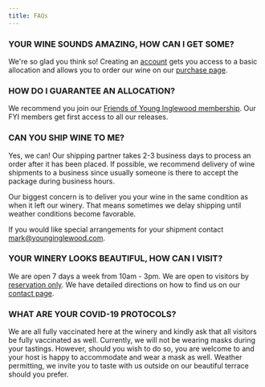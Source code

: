 ```yaml
---
title: FAQs
---
```

### YOUR WINE SOUNDS AMAZING, HOW CAN I GET SOME?

We're so glad you think so! Creating an [](https://young-inglewood.vercel.app/profile/create-account)[account](https://young-inglewood.vercel.app/profile/create-account) gets you access to a basic allocation and allows you to order our wine on our [purchase page](https://young-inglewood.vercel.app/collection/all).                

### HOW DO I GUARANTEE AN ALLOCATION?

We recommend you join our [Friends of Young Inglewood membership](https://young-inglewood.vercel.app/membership). Our FYI members get first access to all our releases.

### CAN YOU SHIP WINE TO ME?

Yes, we can! Our shipping partner takes 2-3 business days to process an order after it has been placed. If possible, we recommend delivery of wine shipments to a business since usually someone is there to accept the package during business hours.

Our biggest concern is to deliver you your wine in the same condition as when it left our winery. That means sometimes we delay shipping until weather conditions become favorable.

If you would like special arrangements for your shipment contact [mark@younginglewood.com](mailto:mark@younginglewood.com).

### YOUR WINERY LOOKS BEAUTIFUL, HOW CAN I VISIT?

We are open 7 days a week from 10am - 3pm.
We are open to visitors by [reservation only](https://www.exploretock.com/younginglewood).
We have detailed directions on how to find us on our [contact page](https://young-inglewood.vercel.app/contact).

### WHAT ARE YOUR COVID-19 PROTOCOLS?

We are all fully vaccinated here at the winery and kindly ask that all visitors be fully vaccinated as well. Currently, we will not be wearing masks during your tastings. However, should you wish to do so, you are welcome to and your host is happy to accommodate and wear a mask as well. Weather permitting, we invite you to taste with us outside on our beautiful terrace should you prefer.